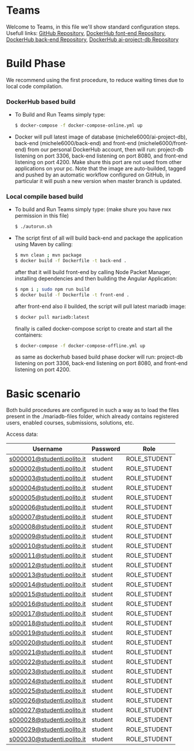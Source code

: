 # Teams

Welcome to Teams, in this file we'll show standard configuration steps.
Usefull links: [GitHub Repository](https://github.com/michele6000/AI_Project), [DockerHub font-end Repository](https://hub.docker.com/r/michele6000/front-end/tags), [DockerHub back-end Repository](https://hub.docker.com/r/michele6000/back-end/tags),  [DockerHub ai-project-db Repository](https://hub.docker.com/r/michele6000/ai-project-db/tags)

# Build Phase
We recommend using the first procedure, to reduce waiting times due to local code compilation.

### DockerHub based build
  - To Build and Run Teams simply type:
    ```sh
    $ docker-compose -f docker-compose-online.yml up
    ```
  - Docker will pull latest image of database (michele6000/ai-project-db), back-end (michele6000/back-end) and front-end (michele6000/front-end) from our personal DockerHub account, then will run: project-db listening on port 3306, back-end listening on port 8080, and front-end listening on port 4200. Make shure this port are not used from other applications on your pc. Note that the image are auto-builded, tagged and pushed by an automatic workflow configured on GitHub, in particular it will push a new version when master branch is updated.

### Local compile based build
  - To build and Run Teams simply type: (make shure you have rwx permission in this file)
    ```sh
    $ ./autorun.sh
    ```
  - The script first of all will build back-end and package the application using Maven by calling:
    ```sh
    $ mvn clean ; mvn package
    $ docker build -f Dockerfile -t back-end .
    ```
    after that it will build front-end by calling Node Packet Manager, installing dependencies and then building the Angular Application:
    ```sh
    $ npm i ; sudo npm run build
    $ docker build -f Dockerfile -t front-end .
    ```
    after front-end also il builded, the script will pull latest mariadb image:
     ```sh
    $ docker pull mariadb:latest
    ```
    finally is called docker-compose script to create and start all the containers:
    ```sh
    $ docker-compose -f docker-compose-offline.yml up
    ```
    as same as dockerhub based build phase docker will run: project-db listening on port 3306, back-end listening on port 8080, and front-end listening on port 4200.

# Basic scenario
Both build procedures are configured in such a way as to load the files present in the ./mariadb-files folder, which already contains registered users, enabled courses, submissions, solutions, etc.

Access data:

| Username | Password | Role |
| ------ | ------ | ------ |
s000001@studenti.polito.it | student | ROLE_STUDENT
s000002@studenti.polito.it | student | ROLE_STUDENT
s000003@studenti.polito.it | student | ROLE_STUDENT
s000004@studenti.polito.it | student | ROLE_STUDENT
s000005@studenti.polito.it | student | ROLE_STUDENT
s000006@studenti.polito.it | student | ROLE_STUDENT
s000007@studenti.polito.it | student | ROLE_STUDENT
s000008@studenti.polito.it | student | ROLE_STUDENT
s000009@studenti.polito.it | student | ROLE_STUDENT
s000010@studenti.polito.it | student | ROLE_STUDENT
s000011@studenti.polito.it | student | ROLE_STUDENT
s000012@studenti.polito.it | student | ROLE_STUDENT
s000013@studenti.polito.it | student | ROLE_STUDENT
s000014@studenti.polito.it | student | ROLE_STUDENT
s000015@studenti.polito.it | student | ROLE_STUDENT
s000016@studenti.polito.it | student | ROLE_STUDENT
s000017@studenti.polito.it | student | ROLE_STUDENT
s000018@studenti.polito.it | student | ROLE_STUDENT
s000019@studenti.polito.it | student | ROLE_STUDENT
s000020@studenti.polito.it | student | ROLE_STUDENT
s000021@studenti.polito.it | student | ROLE_STUDENT
s000022@studenti.polito.it | student | ROLE_STUDENT
s000023@studenti.polito.it | student | ROLE_STUDENT
s000024@studenti.polito.it | student | ROLE_STUDENT
s000025@studenti.polito.it | student | ROLE_STUDENT
s000026@studenti.polito.it | student | ROLE_STUDENT
s000027@studenti.polito.it | student | ROLE_STUDENT
s000028@studenti.polito.it | student | ROLE_STUDENT
s000029@studenti.polito.it | student | ROLE_STUDENT
s000030@studenti.polito.it | student | ROLE_STUDENT
